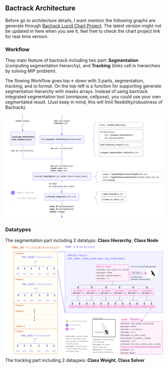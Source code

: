 

## Bactrack Architecture
Before go to architecture details, I want mention the following graphs are generate through [Bactrack Lucid Chart Project](https://lucid.app/lucidchart/13c717fd-61e1-4fd1-831e-ae724cb96fc7/edit?invitationId=inv_54d27ef6-38c9-4e75-a4f1-9f26105bef9e).
The latest version might not be updated in here when you see it, feel free to check the chart project link for real-time version. 

### Workflow
They main feature of bactrack including two part: **Segmentation** (computing segmentation hierarchy), and **Tracking** (links cell in hierarchies by solving MIP problem).

 The flowing Workflow goes top-> down with 3 parts, segmentation, tracking, and io.format. On the top-left is a function for supporting generate segmentation hierarchy with masks arrays. Instead of using bactrack integrated segmentation tool (omnipose, cellpose), you could use your own segmentated result. (Just keep in mind, this will limit flexibility/robustness of Bactrack). 

![Local Image](images/workflow.png "Workflow")

### Datatypes
The segmentation part including 2 datatyps: **Class Hierarchy**, **Class Node**
![Local Image](images/architecture.png "Architecture")
The tracking part including 2 dataypes: **Class Weight**, **Class Solver**

